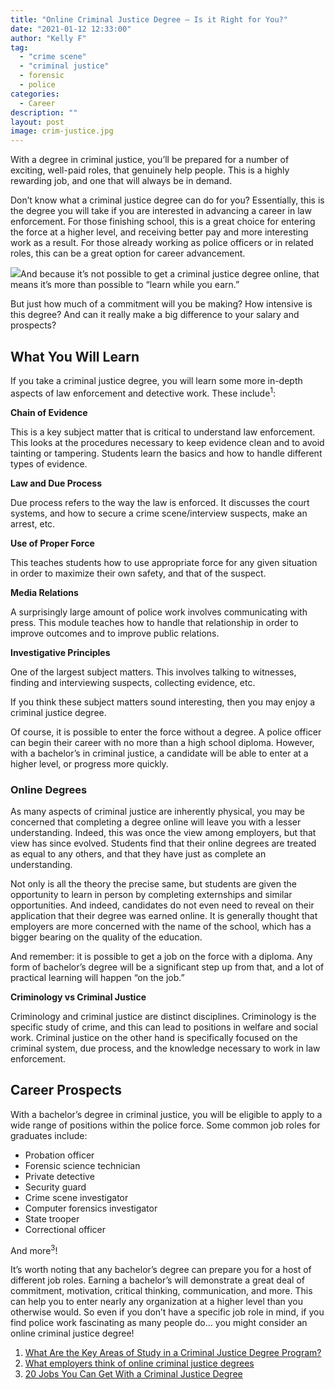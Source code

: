 ```yaml
---
title: "Online Criminal Justice Degree – Is it Right for You?"
date: "2021-01-12 12:33:00"
author: "Kelly F"
tag:
  - "crime scene"
  - "criminal justice"
  - forensic
  - police
categories:
  - Career
description: ""
layout: post
image: crim-justice.jpg
---
```


With a degree in criminal justice, you’ll be prepared for a number of exciting, well-paid roles, that genuinely help people. This is a highly rewarding job, and one that will always be in demand.

Don’t know what a criminal justice degree can do for you? Essentially, this is the degree you will take if you are interested in advancing a career in law enforcement. For those finishing school, this is a great choice for entering the force at a higher level, and receiving better pay and more interesting work as a result. For those already working as police officers or in related roles, this can be a great option for career advancement.

![](../uploads/2020/12/crim-justice-1024x683.jpg)And because it’s not possible to get a criminal justice degree online, that means it’s more than possible to “learn while you earn.”

But just how much of a commitment will you be making? How intensive is this degree? And can it really make a big difference to your salary and prospects?

## What You Will Learn

If you take a criminal justice degree, you will learn some more in-depth aspects of law enforcement and detective work. These include<sup>1</sup>:

**Chain of Evidence**

This is a key subject matter that is critical to understand law enforcement. This looks at the procedures necessary to keep evidence clean and to avoid tainting or tampering. Students learn the basics and how to handle different types of evidence.

**Law and Due Process**

Due process refers to the way the law is enforced. It discusses the court systems, and how to secure a crime scene/interview suspects, make an arrest, etc.

**Use of Proper Force**

This teaches students how to use appropriate force for any given situation in order to maximize their own safety, and that of the suspect.

**Media Relations**

A surprisingly large amount of police work involves communicating with press. This module teaches how to handle that relationship in order to improve outcomes and to improve public relations.

**Investigative Principles**

One of the largest subject matters. This involves talking to witnesses, finding and interviewing suspects, collecting evidence, etc.

If you think these subject matters sound interesting, then you may enjoy a criminal justice degree.

Of course, it is possible to enter the force without a degree. A police officer can begin their career with no more than a high school diploma. However, with a bachelor’s in criminal justice, a candidate will be able to enter at a higher level, or progress more quickly.

### Online Degrees

As many aspects of criminal justice are inherently physical, you may be concerned that completing a degree online will leave you with a lesser understanding. Indeed, this was once the view among employers, but that view has since evolved. Students find that their online degrees are treated as equal to any others, and that they have just as complete an understanding.

Not only is all the theory the precise same, but students are given the opportunity to learn in person by completing externships and similar opportunities. And indeed, candidates do not even need to reveal on their application that their degree was earned online. It is generally thought that employers are more concerned with the name of the school, which has a bigger bearing on the quality of the education.

And remember: it is possible to get a job on the force with a diploma. Any form of bachelor’s degree will be a significant step up from that, and a lot of practical learning will happen “on the job.”

**Criminology vs Criminal Justice**

Criminology and criminal justice are distinct disciplines. Criminology is the specific study of crime, and this can lead to positions in welfare and social work. Criminal justice on the other hand is specifically focused on the criminal system, due process, and the knowledge necessary to work in law enforcement.

## Career Prospects

With a bachelor’s degree in criminal justice, you will be eligible to apply to a wide range of positions within the police force. Some common job roles for graduates include:

- Probation officer
- Forensic science technician
- Private detective
- Security guard
- Crime scene investigator
- Computer forensics investigator
- State trooper
- Correctional officer

And more<sup>3</sup>!

It’s worth noting that any bachelor’s degree can prepare you for a host of different job roles. Earning a bachelor’s will demonstrate a great deal of commitment, motivation, critical thinking, communication, and more. This can help you to enter nearly any organization at a higher level than you otherwise would. So even if you don’t have a specific job role in mind, if you find police work fascinating as many people do… you might consider an online criminal justice degree!

1. [What Are the Key Areas of Study in a Criminal Justice Degree Program?](https://www.bestvalueschools.com/faq/key-areas-study-criminal-justice-degree-program/)
2. [What employers think of online criminal justice degrees](https://www.usnews.com/education/online-education/articles/2016-09-29/what-employers-think-of-online-criminal-justice-degrees)
3. [20 Jobs You Can Get With a Criminal Justice Degree](https://www.criminaljusticedegreeschools.com/criminal-justice-degrees/jobs/)
